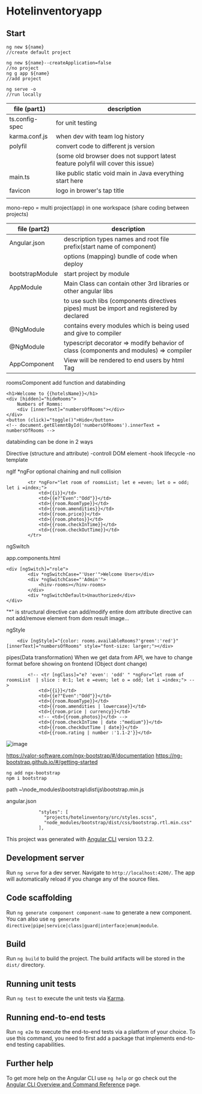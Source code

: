 # Hotelinventoryapp

## Start

```
ng new ${name}
//create default project

ng new ${name}--createApplication=false
//no project
ng g app ${name}
//add project

ng serve -o
//run locally
```

| file (part1)   | description                                                                      |
| -------------- | -------------------------------------------------------------------------------- |
| ts.config-spec | for unit testing                                                                 |
| karma.conf.js  | when dev with team log history                                                   |
| polyfil        | convert code to different js version                                             |
|                | (some old browser does not support latest feature polyfil will cover this issue) |
| main.ts        | like public static void main in Java everything start here                       |
| favicon        | logo in brower's tap title                                                       |
|                |                                                                                  |

mono-repo = multi project(app) in one workspace (share coding between projects)

| file (part2)    | description                                                                              |
| --------------- | ---------------------------------------------------------------------------------------- |
| Angular.json    | description types names and root file prefix(start name of component)                    |
|                 | options (mapping) bundle of code when deploy                                             |
| bootstrapModule | start project by module                                                                  |
| AppModule       | Main Class can contain other 3rd libraries or other angular libs                         |
|                 | to use such libs (components directives pipes) must be import and registered by declared |
| @NgModule       | contains every modules which is being used and give to compiler                          |
| @NgModule       | typescript decorator => modify behavior of class (components and modules) => compiler    |
| AppComponent    | View will be rendered to end users by html Tag                                           |

roomsComponent add function and databinding

```
<h1>Welcome to {{hotelsName}}</h1>
<div [hidden]="hideRooms">
    Numbers of Romms:
    <div [innerText]="numbersOfRooms"></div>
</div>
<button (click)="toggle()">Hide</button>
<!-- document.getElemntById('numbersOfRooms').innerText = numbersOfRooms -->
```

databinding can be done in 2 ways

Directive (structure and attribute)
-controll DOM element
-hook lifecycle
-no template

ngIf
\*ngFor optional chaining and null collision

```
        <tr *ngFor="let room of roomsList; let e =even; let o = odd; let i =index;">
            <td>{{i}}</td>
            <td>{{e?"Even":"Odd"}}</td>
            <td>{{room.RoomType}}</td>
            <td>{{room.amendities}}</td>
            <td>{{room.price}}</td>
            <td>{{room.photos}}</td>
            <td>{{room.checkInTime}}</td>
            <td>{{room.checkOutTime}}</td>
        </tr>
```

ngSwitch

app.components.html

```
<div [ngSwitch]="role">
        <div *ngSwitchCase="'User'">Welcome Users</div>
        <div *ngSwitchCase="'Admin'">
            <hinv-rooms></hinv-rooms>
        </div>
        <div *ngSwitchDefault>Unauthorized</div>
</div>
```

"\*" is structural directive can add/modify entire dom
attribute directive can not add/remove element from dom
result
image...

ngStyle

```
    <div [ngStyle]="{color: rooms.availableRooms?'green':'red'}"[innerText]="numbersOfRooms" style="font-size: larger;"></div>
```

pipes(Data transformation)
When we get data from API, we have to change format before showing on frontend
(Object dont change)

```
        <!-- <tr [ngClass]="e? 'even': 'odd' " *ngFor="let room of roomsList  | slice : 0:1; let e =even; let o = odd; let i =index;"> -->
            <td>{{i}}</td>
            <td>{{e?"Even":"Odd"}}</td>
            <td>{{room.RoomType}}</td>
            <td>{{room.amendities | lowercase}}</td>
            <td>{{room.price | currency}}</td>
            <!-- <td>{{room.photos}}</td> -->
            <td>{{room.checkInTime | date :"medium"}}</td>
            <td>{{room.checkOutTime | date}}</td>
            <td>{{room.rating | number :'1.1-2'}}</td>
```

![image](https://user-images.githubusercontent.com/77183620/203937666-c48c0fcd-5bc8-4488-a42b-7824286256db.png)

https://valor-software.com/ngx-bootstrap/#/documentation
https://ng-bootstrap.github.io/#/getting-started

```
ng add ngx-bootstrap
npm i bootstrap
```

path ~\node_modules\bootstrap\dist\js\bootstrap.min.js

angular.json

```
            "styles": [
              "projects/hotelinventory/src/styles.scss",
              "node_modules/bootstrap/dist/css/bootstrap.rtl.min.css"
            ],
```

This project was generated with [Angular CLI](https://github.com/angular/angular-cli) version 13.2.2.

## Development server

Run `ng serve` for a dev server. Navigate to `http://localhost:4200/`. The app will automatically reload if you change any of the source files.

## Code scaffolding

Run `ng generate component component-name` to generate a new component. You can also use `ng generate directive|pipe|service|class|guard|interface|enum|module`.

## Build

Run `ng build` to build the project. The build artifacts will be stored in the `dist/` directory.

## Running unit tests

Run `ng test` to execute the unit tests via [Karma](https://karma-runner.github.io).

## Running end-to-end tests

Run `ng e2e` to execute the end-to-end tests via a platform of your choice. To use this command, you need to first add a package that implements end-to-end testing capabilities.

## Further help

To get more help on the Angular CLI use `ng help` or go check out the [Angular CLI Overview and Command Reference](https://angular.io/cli) page.
